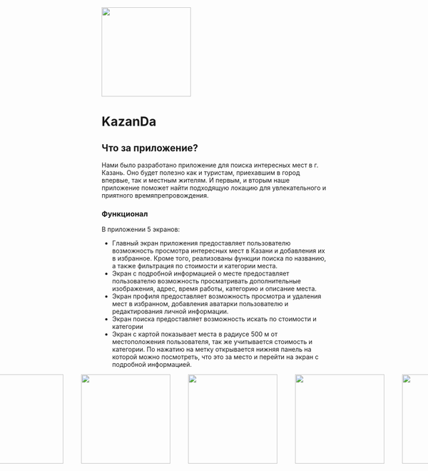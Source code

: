 <img src="https://github.com/user-attachments/assets/b23fe810-6cdd-4158-9bd8-01d0aacd9aba" width="200" height="200"/>

# KazanDa
## Что за приложение?
Нами было разработано приложение для поиска интересных мест в г. Казань. Оно будет полезно как и туристам, приехавшим в город впервые, так и местным жителям. И первым, и вторым наше приложение поможет найти подходящую локацию для увлекательного и приятного времяпрепровождения.
### Функционал
В приложении 5 экранов:  
* Главный экран приложения предоставляет пользователю возможность просмотра интересных мест в Казани и добавления их в избранное. Кроме того, реализованы функции поиска по названию, а также фильтрация по стоимости и категории места.  
* Экран с подробной информацией о месте предоставляет пользователю возможность просматривать дополнительные изображения, адрес, время работы, категорию и описание места.  
* Экран профиля предоставляет возможность просмотра и удаления мест в избранном, добавления аватарки пользователю и редактирования личной информации.
* Экран поиска предоставляет возможность искать по стоимости и категории
* Экран с картой показывает места в радиусе 500 м от местоположения пользователя, так же учитывается стоимость и категории. По нажатию на метку открывается нижняя панель на которой можно посмотреть, что это за место и перейти на экран с подробной информацией.

<div style="display: flex; justify-content: center;">
  <img src="https://github.com/user-attachments/assets/d9c8b4df-405b-4a15-8e90-7c09849affed" width="200" style="margin-right: 40px;"/>
  <img src="https://github.com/user-attachments/assets/41c57b47-786f-4cbe-bf51-fa93d6254805" width="200" style="margin-right: 40px;"/>
  <img src="https://github.com/user-attachments/assets/621ec173-d464-4c6e-8eac-6f2fb388704c" width="200" style="margin-right: 40px;"/>
  <img src="https://github.com/user-attachments/assets/f33eef84-b00c-4f7f-bf11-a8f8b8ed0949" width="200" style="margin-right: 40px;"/>
  <img src="https://github.com/user-attachments/assets/4b7ee9d0-e149-447c-8202-3f41eddccdb6" width="200" style="margin-right: 40px;"/>
  <img src="https://github.com/user-attachments/assets/4fd40fe9-c998-4970-93ec-200e8bd359a8" width="200" style="margin-right: 40px;"/>
<div/>

### Инструменты
Реализован с помощью [Layouts in views](https://developer.android.com/develop/ui/views/layout/declaring-layout)  
Библиотеки, которые были использованы:  
* MapKit
* Room
* Location
* Navigation
* Glide
